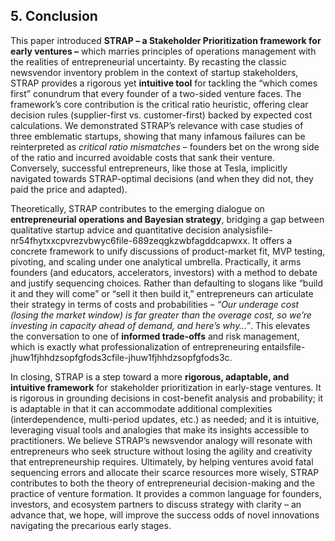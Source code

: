 ## 5. Conclusion

This paper introduced **STRAP – a Stakeholder Prioritization framework for early ventures –** which marries principles of operations management with the realities of entrepreneurial uncertainty. By recasting the classic newsvendor inventory problem in the context of startup stakeholders, STRAP provides a rigorous yet **intuitive tool** for tackling the “which comes first” conundrum that every founder of a two-sided venture faces. The framework’s core contribution is the critical ratio heuristic, offering clear decision rules (supplier-first vs. customer-first) backed by expected cost calculations. We demonstrated STRAP’s relevance with case studies of three emblematic startups, showing that many infamous failures can be reinterpreted as _critical ratio mismatches_ – founders bet on the wrong side of the ratio and incurred avoidable costs that sank their venture. Conversely, successful entrepreneurs, like those at Tesla, implicitly navigated towards STRAP-optimal decisions (and when they did not, they paid the price and adapted).

Theoretically, STRAP contributes to the emerging dialogue on **entrepreneurial operations and Bayesian strategy**, bridging a gap between qualitative startup advice and quantitative decision analysisfile-nr54fhytxxcpvrezvbwyc6file-689zeqgkzwbfagddcapwxx. It offers a concrete framework to unify discussions of product-market fit, MVP testing, pivoting, and scaling under one analytical umbrella. Practically, it arms founders (and educators, accelerators, investors) with a method to debate and justify sequencing choices. Rather than defaulting to slogans like “build it and they will come” or “sell it then build it,” entrepreneurs can articulate their strategy in terms of costs and probabilities – _“Our underage cost (losing the market window) is far greater than the overage cost, so we’re investing in capacity ahead of demand, and here’s why…”_. This elevates the conversation to one of **informed trade-offs** and risk management, which is exactly what professionalization of entrepreneuring entailsfile-jhuw1fjhhdzsopfgfods3cfile-jhuw1fjhhdzsopfgfods3c.

In closing, STRAP is a step toward a more **rigorous, adaptable, and intuitive framework** for stakeholder prioritization in early-stage ventures. It is rigorous in grounding decisions in cost-benefit analysis and probability; it is adaptable in that it can accommodate additional complexities (interdependence, multi-period updates, etc.) as needed; and it is intuitive, leveraging visual tools and analogies that make its insights accessible to practitioners. We believe STRAP’s newsvendor analogy will resonate with entrepreneurs who seek structure without losing the agility and creativity that entrepreneurship requires. Ultimately, by helping ventures avoid fatal sequencing errors and allocate their scarce resources more wisely, STRAP contributes to both the theory of entrepreneurial decision-making and the practice of venture formation. It provides a common language for founders, investors, and ecosystem partners to discuss strategy with clarity – an advance that, we hope, will improve the success odds of novel innovations navigating the precarious early stages.
